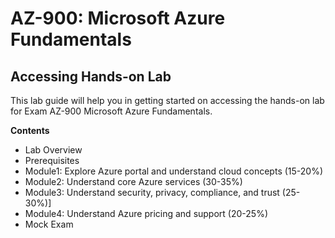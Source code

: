 # AZ-900: Microsoft Azure Fundamentals

## Accessing Hands-on Lab


This lab guide will help you in getting started on accessing the hands-on lab for Exam AZ-900 Microsoft Azure Fundamentals.


**Contents**
 
 * Lab Overview
 * Prerequisites
 * Module1: Explore Azure portal and understand cloud concepts (15-20%)
 * Module2: Understand core Azure services (30-35%)
 * Module3: Understand security, privacy, compliance, and trust (25-30%)]
 * Module4: Understand Azure pricing and support (20-25%)
 * Mock Exam


